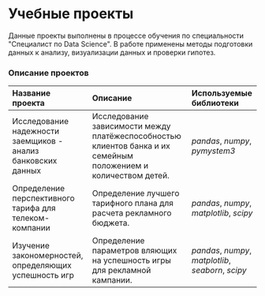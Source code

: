 # Учебные проекты

Данные проекты выполнены в процессе обучения по специальности "Специалист по Data Science".
В работе применены методы подготовки данных к анализу, визуализации данных и проверки гипотез.

### Описание проектов

| Название проекта | Описание | Используемые библиотеки | 
| :---------------------- | :---------------------- | :---------------------- |
| Исследование надежности заемщиков - анализ банковских данных| Исследование зависимости между платёжеспособностью клиентов банка и их семейным положением и количеством детей. | *pandas*, *numpy*, *pymystem3*|
| Определение перспективного тарифа для телеком-компании| Определение лучшего тарифного плана для расчета рекламного бюджета. | *pandas*, *numpy*, *matplotlib*, *scipy* |
| Изучение закономерностей, определяющих успешность игр| Определение параметров вляющих на успешность игры для рекламной кампании. | *pandas*, *numpy*, *matplotlib*, *seaborn*, *scipy* |
